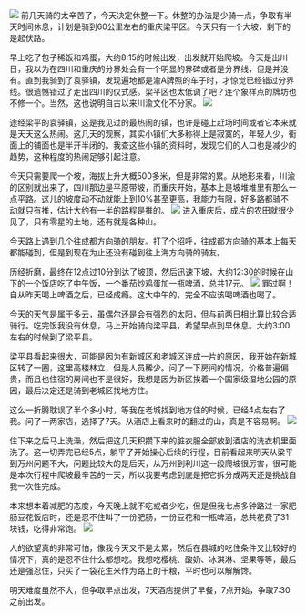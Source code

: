 ![](https://ridemypic.oss-cn-chengdu.aliyuncs.com/rideimg/0606.png)
前几天骑的太辛苦了，今天决定休整一下。休整的办法是少骑一点，争取有半天时间休息，计划是骑到60公里左右的重庆梁平区。今天只有一个大坡，剩下的是起伏路。


早上吃了包子稀饭和鸡蛋，大约8:15的时候出发，出发就开始爬坡。今天是出川日，我以为在四川和重庆的分界处会有一个明显的界碑或者是分界线，但是并没有。直到我骑到了袁驿镇，发现遍地都是渝A牌照的车子时，才惊觉已经错过分界线。很遗憾错过了走出四川的仪式感。梁平区也太低调了吧？连个象样点的牌坊也不修一个。当然，这也说明自古以来川渝文化不分家。
![](https://ridemypic.oss-cn-chengdu.aliyuncs.com/rideimg/IMG_20210606_091013.jpg)


途经梁平的袁驿镇，这是我见过的最热闹的镇，也许是碰上赶场时间或者它本来就是天天这么热闹。这几天的观察，其实小镇们大多称得上是寂寞的，年轻人少，街面上的铺面也是半开半闭的。我查这些小镇的资料时，发现它们的人口也是减少的趋势，这种程度的热闹足够引起注意。


今天只需要爬一个坡，海拔上升大概500多米，但是非常的累。从地形来看，川渝的区别就出来了，四川那边是平原带坡，而重庆开始，基本上是坡堆堆里有那么一点平路。这儿的坡度动不动就能上到10%甚至更高，我能力有限，好多路都骑不动就只有推，估计大约有一半的路程是推的。
![](https://ridemypic.oss-cn-chengdu.aliyuncs.com/rideimg/IMG_20210606_122547.jpg)
进入重庆后，成片的农田就很少见了，只有零星的土地，还有就是各种山。


今天路上遇到几个往成都方向骑的朋友。打了个招呼，往成都方向骑的基本上每天都能碰到，但是到现在为止还没有碰到往上海方向骑的骑友。


历经折磨，最终在12点过10分到达了坡顶，然后迅速下坡，大约12:30的时候在山下的一个饭店吃了中午饭，一个番茄炒鸡蛋加一瓶啤酒，总共17元。
![](https://ridemypic.oss-cn-chengdu.aliyuncs.com/rideimg/IMG_20210606_124753.jpg)
罪过啊！自从昨天喝上啤酒之后，已经成瘾。这大中午的，完全不应该喝啤酒也喝了。


今天的天气是属于多云，虽偶尔还是会有强烈的太阳，但与前两日相比算比较合适骑行。吃完饭我没有休息，马上开始骑向梁平县，希望早点到早休息。大约3:00左右的时候到了梁平县。


梁平县看起来很大，可能是因为有新城区和老城区连成一片的原因，我开始在新城区转了一圈，这里高楼林立，但是人员稀少。问了一下房间的情况，价格普遍偏贵，而且也住宿的房间也不是很好，我想是因为新区挨着一个国家级湿地公园的原因，最后决定还是骑到老城区找地方住。


这么一折腾耽误了半个多小时，等我在老城找到地方住的时候，已经4点左右了我。问了一两家店，选择了7天。从酒店上看来时的翻过的山，真是不容易啊。
![](https://ridemypic.oss-cn-chengdu.aliyuncs.com/rideimg/IMG_20210606_162624.jpg)


住下来之后马上洗澡，然后把这几天积攒下来的脏衣服全部放到酒店的洗衣机里面洗了。这一切弄完已经5点，躺平了开始操心后续的行程，目前看起来明天从梁平到万州问题不大，问题比较大的是后天，从万州到利川这一段爬坡很厉害，很可能是本次行程中爬坡最辛苦的一天，所以我要考虑到底是把它拆分成两天还是挑战自我一次性完成。


本来想本着减肥的态度，今天晚上就不吃或者少吃，但是但我七点多钟路过一家肥肠豆花饭店时，还是忍不住叫了一份肥肠，一份豆花和一瓶啤酒，总共花费了31块钱，吃得非常饱。
![](https://ridemypic.oss-cn-chengdu.aliyuncs.com/rideimg/IMG_20210606_193220.jpg)


人的欲望真的非常可怕，像我今天又不是太累，然后在县城的吃住条件又比较好的情况下，真的是忍不住什么都想吃。我想吃樱桃、酸奶、冰淇淋、坚果等等，最后还是强忍住，只买了一袋花生米作为路上的干粮，平时也可以解解馋。


明天难度虽然不大，但争取早点出发，7天酒店提供了早餐，7点开始，争取7:30之前出发。
